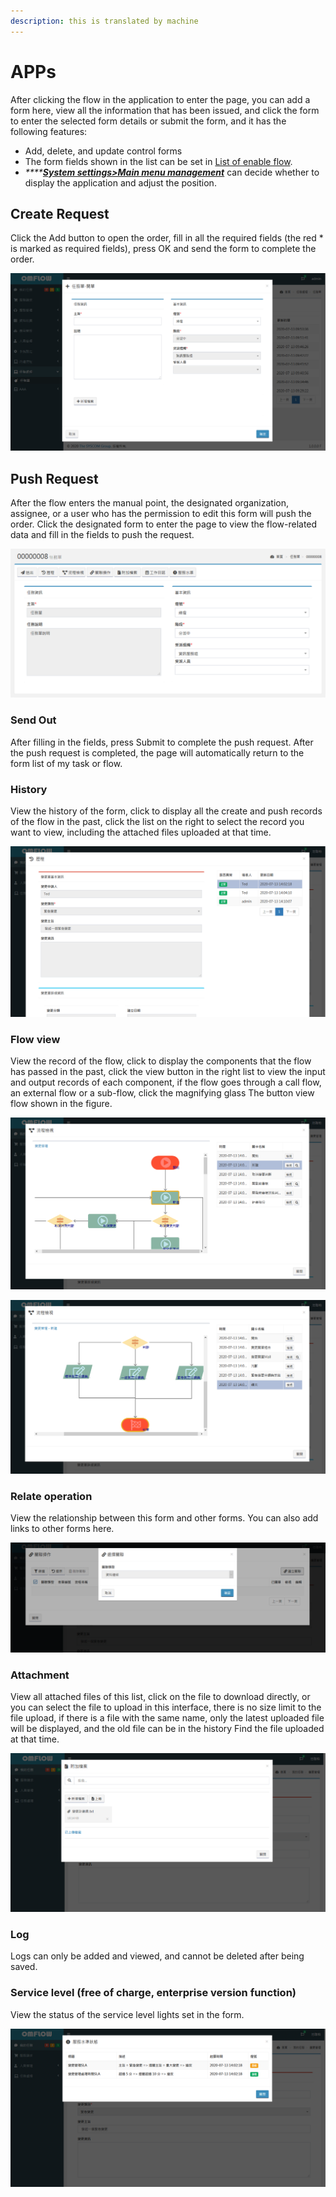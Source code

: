 ```yaml
---
description: this is translated by machine
---
```


# APPs

After clicking the flow in the application to enter the page, you can add a form here, view all the information that has been issued, and click the form to enter the selected form details or submit the form, and it has the following features:

* Add, delete, and update control forms
* The form fields shown in the list can be set in [List of enable flow](6.md#yi-shang-jia-liu-cheng-lie-biao).
* _\*\*\*\*_[_**System settings&gt;Main menu management**_](9.md#zhu-xuan-chan-guan-li) can decide whether to display the application and adjust the position.

## Create Request

Click the Add button to open the order, fill in all the required fields \(the red \* is marked as required fields\), press OK and send the form to complete the order.

![](../.gitbook/assets/image%20%2811%29%20%281%29.png)

## Push Request

After the flow enters the manual point, the designated organization, assignee, or a user who has the permission to edit this form will push the order. Click the designated form to enter the page to view the flow-related data and fill in the fields to push the request.

![](../.gitbook/assets/image%20%2821%29.png)

### Send Out

After filling in the fields, press Submit to complete the push request. After the push request is completed, the page will automatically return to the form list of my task or flow.

### History

View the history of the form, click to display all the create and push records of the flow in the past, click the list on the right to select the record you want to view, including the attached files uploaded at that time.

![](../.gitbook/assets/image%20%2837%29.png)

### Flow view

View the record of the flow, click to display the components that the flow has passed in the past, click the view button in the right list to view the input and output records of each component, if the flow goes through a call flow, an external flow or a sub-flow, click the magnifying glass The button view flow shown in the figure.

![](../.gitbook/assets/image%20%2820%29.png)

![](../.gitbook/assets/image%20%287%29.png)

### Relate operation

View the relationship between this form and other forms. You can also add links to other forms here.

![](../.gitbook/assets/image%20%2839%29.png)

### Attachment

View all attached files of this list, click on the file to download directly, or you can select the file to upload in this interface, there is no size limit to the file upload, if there is a file with the same name, only the latest uploaded file will be displayed, and the old file can be in the history Find the file uploaded at that time.

![](../.gitbook/assets/image%20%2823%29.png)

### Log

Logs can only be added and viewed, and cannot be deleted after being saved.

### Service level \(free of charge, enterprise version function\)

View the status of the service level lights set in the form.

![](../.gitbook/assets/image%20%2841%29.png)

